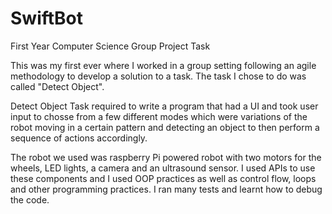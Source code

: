 # SwiftBot
First Year Computer Science Group Project Task

This was my first ever where I worked in a group setting following an agile methodology to develop a solution to a task.
The task I chose to do was called "Detect Object".

Detect Object Task required to write a program that had a UI and took user input to chosse from a few different modes which were variations of
the robot moving in a certain pattern and detecting an object to then perform a sequence of actions accordingly.

The robot we used was raspberry Pi powered robot with two motors for the wheels, LED lights, a camera and an ultrasound sensor. 
I used APIs to use these components and I used OOP practices as well as control flow, loops and other programming practices. 
I ran many tests and learnt how to debug the code.




